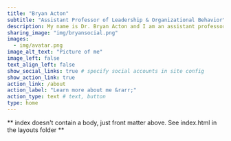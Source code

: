 ```yaml
---
title: "Bryan Acton"
subtitle: "Assistant Professor of Leadership & Organizational Behavior"
description: My name is Dr. Bryan Acton and I am an assistant professor of Leadership/Organizational Behavior at [Binghamton University School of Management](https://www.binghamton.edu/som/research/cls/index.html). I am interested in cutting-edge data analytic approaches for answering questions about our social world. I am particularly interested in studying leadership in collectives."
sharing_image: "img/bryansocial.png"
images:
  - img/avatar.png
image_alt_text: "Picture of me"
image_left: false
text_align_left: false
show_social_links: true # specify social accounts in site config
show_action_link: true
action_link: /about
action_label: "Learn more about me &rarr;"
action_type: text # text, button
type: home
---
```


** index doesn't contain a body, just front matter above.
See index.html in the layouts folder **